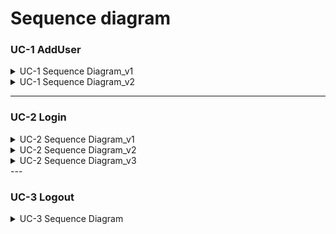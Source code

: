 # Sequence diagram

### UC-1 AddUser
<details><summary>UC-1 Sequence Diagram_v1</summary>
  
![KakaoTalk_20210508_200650213](https://user-images.githubusercontent.com/59490892/117540723-6d6fa080-b04b-11eb-9380-84c17eccf541.png)<br>
![KakaoTalk_20210508_200655523](https://user-images.githubusercontent.com/59490892/117540726-6fd1fa80-b04b-11eb-8f18-a7445611d3c5.jpg)<br>
![KakaoTalk_20210508_200658378](https://user-images.githubusercontent.com/59490892/117540728-706a9100-b04b-11eb-8c1d-5872c0eeb565.png)<br>

</details>

<details><summary>UC-1 Sequence Diagram_v2</summary>
  


</details>


---
### UC-2 Login
<details>
<summary>UC-2 Sequence Diagram_v1</summary>

![uc2 login](https://user-images.githubusercontent.com/59490892/117151119-ba593a00-adf3-11eb-8168-b7a410407b71.JPG)<br>

</details>

<details>
<summary>UC-2 Sequence Diagram_v2</summary>  
  
![000](https://user-images.githubusercontent.com/59490892/117540895-482f6200-b04c-11eb-9d7c-d33ca258e923.JPG)

</details>
<details>
<summary>UC-2 Sequence Diagram_v3</summary>  
![image](https://user-images.githubusercontent.com/59490892/118222706-0d4d8400-b4bb-11eb-93c4-0bd3d2310085.png)
</details>
---

### UC-3 Logout

<details>
<summary>UC-3 Sequence Diagram</summary>  
  
![001](https://user-images.githubusercontent.com/59490892/117540902-4c5b7f80-b04c-11eb-879a-be96eeac3172.JPG)

</details>
